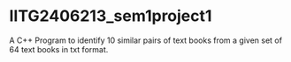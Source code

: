 # IITG2406213_sem1project1
A C++ Program to identify 10 similar pairs of text books from a given set of 64 text books in txt format.
